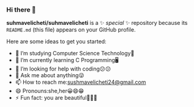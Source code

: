 ### Hi there 👋


**suhmavelicheti/suhmavelicheti** is a ✨ _special_ ✨ repository because its `README.md` (this file) appears on your GitHub profile.

Here are some ideas to get you started:

- 🔭 I’m studying Computer Science Technology🙂
- 🌱 I’m currently learning C Programming🖥
- 🤔 I’m looking for help with coding😕😕
- 💬 Ask me about anything😜
- 📫 How to reach me:sushmavelicheti24@gmail.com
- 😄 Pronouns:she,her😀😄😁
- ⚡ Fun fact: you are beautiful🤩🤩✨

